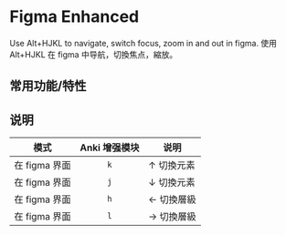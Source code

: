 ﻿# Figma Enhanced

Use Alt+HJKL to navigate, switch focus, zoom in and out in figma.
使用 Alt+HJKL 在 figma 中导航，切換焦点，縮放。

## 常用功能/特性

## 说明

| 模式          | Anki 增强模块 | 说明       |
| ------------- | :-----------: | ---------- |
| 在 figma 界面 |      `k`      | ↑ 切換元素 |
| 在 figma 界面 |      `j`      | ↓ 切換元素 |
| 在 figma 界面 |      `h`      | ← 切換層級 |
| 在 figma 界面 |      `l`      | → 切換層級 |
